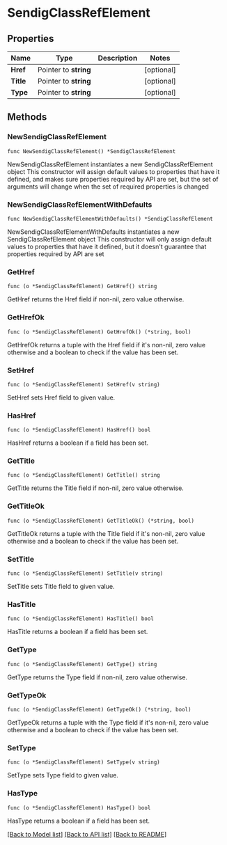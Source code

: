 # SendigClassRefElement

## Properties

Name | Type | Description | Notes
------------ | ------------- | ------------- | -------------
**Href** | Pointer to **string** |  | [optional] 
**Title** | Pointer to **string** |  | [optional] 
**Type** | Pointer to **string** |  | [optional] 

## Methods

### NewSendigClassRefElement

`func NewSendigClassRefElement() *SendigClassRefElement`

NewSendigClassRefElement instantiates a new SendigClassRefElement object
This constructor will assign default values to properties that have it defined,
and makes sure properties required by API are set, but the set of arguments
will change when the set of required properties is changed

### NewSendigClassRefElementWithDefaults

`func NewSendigClassRefElementWithDefaults() *SendigClassRefElement`

NewSendigClassRefElementWithDefaults instantiates a new SendigClassRefElement object
This constructor will only assign default values to properties that have it defined,
but it doesn't guarantee that properties required by API are set

### GetHref

`func (o *SendigClassRefElement) GetHref() string`

GetHref returns the Href field if non-nil, zero value otherwise.

### GetHrefOk

`func (o *SendigClassRefElement) GetHrefOk() (*string, bool)`

GetHrefOk returns a tuple with the Href field if it's non-nil, zero value otherwise
and a boolean to check if the value has been set.

### SetHref

`func (o *SendigClassRefElement) SetHref(v string)`

SetHref sets Href field to given value.

### HasHref

`func (o *SendigClassRefElement) HasHref() bool`

HasHref returns a boolean if a field has been set.

### GetTitle

`func (o *SendigClassRefElement) GetTitle() string`

GetTitle returns the Title field if non-nil, zero value otherwise.

### GetTitleOk

`func (o *SendigClassRefElement) GetTitleOk() (*string, bool)`

GetTitleOk returns a tuple with the Title field if it's non-nil, zero value otherwise
and a boolean to check if the value has been set.

### SetTitle

`func (o *SendigClassRefElement) SetTitle(v string)`

SetTitle sets Title field to given value.

### HasTitle

`func (o *SendigClassRefElement) HasTitle() bool`

HasTitle returns a boolean if a field has been set.

### GetType

`func (o *SendigClassRefElement) GetType() string`

GetType returns the Type field if non-nil, zero value otherwise.

### GetTypeOk

`func (o *SendigClassRefElement) GetTypeOk() (*string, bool)`

GetTypeOk returns a tuple with the Type field if it's non-nil, zero value otherwise
and a boolean to check if the value has been set.

### SetType

`func (o *SendigClassRefElement) SetType(v string)`

SetType sets Type field to given value.

### HasType

`func (o *SendigClassRefElement) HasType() bool`

HasType returns a boolean if a field has been set.


[[Back to Model list]](../README.md#documentation-for-models) [[Back to API list]](../README.md#documentation-for-api-endpoints) [[Back to README]](../README.md)


